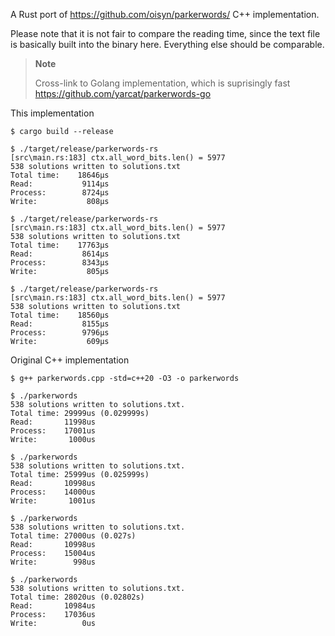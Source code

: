 A Rust port of https://github.com/oisyn/parkerwords/ C++ implementation.

Please note that it is not fair to compare the reading time, since the text file is basically built into the binary here.
Everything else should be comparable.

> **Note**
> 
> Cross-link to Golang implementation, which is suprisingly fast https://github.com/yarcat/parkerwords-go


This implementation

```
$ cargo build --release

$ ./target/release/parkerwords-rs
[src\main.rs:183] ctx.all_word_bits.len() = 5977
538 solutions written to solutions.txt
Total time:    18646µs
Read:           9114µs
Process:        8724µs
Write:           808µs

$ ./target/release/parkerwords-rs
[src\main.rs:183] ctx.all_word_bits.len() = 5977
538 solutions written to solutions.txt
Total time:    17763µs
Read:           8614µs
Process:        8343µs
Write:           805µs

$ ./target/release/parkerwords-rs
[src\main.rs:183] ctx.all_word_bits.len() = 5977
538 solutions written to solutions.txt
Total time:    18560µs
Read:           8155µs
Process:        9796µs
Write:           609µs
```

Original C++ implementation

```
$ g++ parkerwords.cpp -std=c++20 -O3 -o parkerwords

$ ./parkerwords
538 solutions written to solutions.txt.
Total time: 29999us (0.029999s)
Read:       11998us
Process:    17001us
Write:       1000us

$ ./parkerwords
538 solutions written to solutions.txt.
Total time: 25999us (0.025999s)
Read:       10998us
Process:    14000us
Write:       1001us

$ ./parkerwords
538 solutions written to solutions.txt.
Total time: 27000us (0.027s)
Read:       10998us
Process:    15004us
Write:        998us

$ ./parkerwords
538 solutions written to solutions.txt.
Total time: 28020us (0.02802s)
Read:       10984us
Process:    17036us
Write:          0us
```
